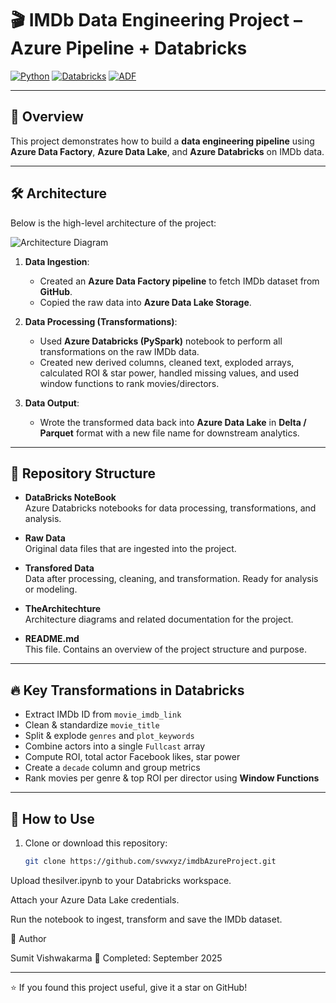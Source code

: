 # 🎬 IMDb Data Engineering Project – Azure Pipeline + Databricks

[![Python](https://img.shields.io/badge/Python-3.10-blue.svg)](https://www.python.org/)
[![Databricks](https://img.shields.io/badge/Azure-Databricks-orange)](https://azure.microsoft.com/en-us/services/databricks/)
[![ADF](https://img.shields.io/badge/Azure-DataFactory-blue)](https://azure.microsoft.com/en-us/services/data-factory/)

---

## 📖 Overview  
This project demonstrates how to build a **data engineering pipeline** using **Azure Data Factory**, **Azure Data Lake**, and **Azure Databricks** on IMDb data.

---

## 🛠 Architecture  
Below is the high-level architecture of the project:

![Architecture Diagram](TheArchitecture/TheArchitecture.png)

1. **Data Ingestion**:  
   - Created an **Azure Data Factory pipeline** to fetch IMDb dataset from **GitHub**.  
   - Copied the raw data into **Azure Data Lake Storage**.  

2. **Data Processing (Transformations)**:  
   - Used **Azure Databricks (PySpark)** notebook to perform all transformations on the raw IMDb data.  
   - Created new derived columns, cleaned text, exploded arrays, calculated ROI & star power, handled missing values, and used window functions to rank movies/directors.  

3. **Data Output**:  
   - Wrote the transformed data back into **Azure Data Lake** in **Delta / Parquet** format with a new file name for downstream analytics.  

---

## 📂 Repository Structure  

- **DataBricks NoteBook**  
  Azure Databricks notebooks for data processing, transformations, and analysis.  

- **Raw Data**  
  Original data files that are ingested into the project.  

- **Transfored Data**  
  Data after processing, cleaning, and transformation. Ready for analysis or modeling.  

- **TheArchitechture**  
  Architecture diagrams and related documentation for the project.  

- **README.md**  
  This file. Contains an overview of the project structure and purpose.  

---

## 🔥 Key Transformations in Databricks  

- Extract IMDb ID from `movie_imdb_link` 
- Clean & standardize `movie_title`  
- Split & explode `genres` and `plot_keywords`  
- Combine actors into a single `Fullcast` array  
- Compute ROI, total actor Facebook likes, star power  
- Create a `decade` column and group metrics  
- Rank movies per genre & top ROI per director using **Window Functions**  

---

## 🚀 How to Use  
1. Clone or download this repository:
   ```bash
   git clone https://github.com/svwxyz/imdbAzureProject.git
Upload thesilver.ipynb to your Databricks workspace.

Attach your Azure Data Lake credentials.

Run the notebook to ingest, transform and save the IMDb dataset.

👤 Author

Sumit Vishwakarma
📅 Completed: September 2025

---

⭐️ If you found this project useful, give it a star on GitHub!


